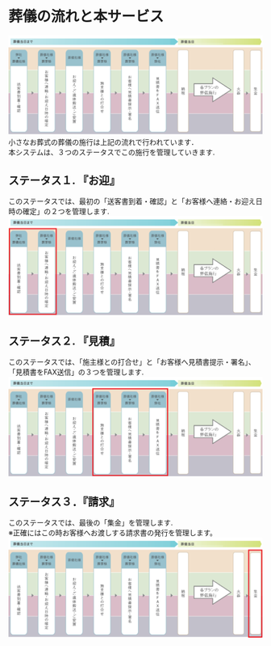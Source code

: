 # 葬儀の流れと本サービス

 ![葬儀の流れ](../asset/image/sekou_top/funeral_flow.png)
 <br>
小さなお葬式の葬儀の施行は上記の流れで行われています．  
本システムは、３つのステータスでこの施行を管理していきます.

## ステータス１. 『お迎』
このステータスでは、最初の「送客書到着・確認」と「お客様へ連絡・お迎え日時の確定」の２つを管理します.  
 ![お迎え](../asset/image/sekou_top/funeral_flow_omukae.png)
<br>

## ステータス２. 『見積』
このステータスでは、「施主様との打合せ」と「お客様へ見積書提示・署名」、「見積書をFAX送信」の３つを管理します.  
 ![見積もり](../asset/image/sekou_top/funeral_flow_mitsumori.png)
<br>

## ステータス３．『請求』
このステータスでは、最後の「集金」を管理します.  
※正確にはこの時お客様へお渡しする請求書の発行を管理します。
 ![請求](../asset/image/sekou_top/funeral_flow_seikyu.png)
<br>

